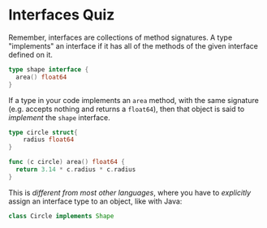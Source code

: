 # Interfaces Quiz

Remember, interfaces are collections of method signatures. A type "implements" an interface if it has all of the methods of the given interface defined on it.

```go
type shape interface {
  area() float64
}
```

If a type in your code implements an `area` method, with the same signature (e.g. accepts nothing and returns a `float64`), then that object is said to _implement_ the `shape` interface.

```go
type circle struct{
	radius float64
}

func (c circle) area() float64 {
  return 3.14 * c.radius * c.radius
}
```

This is _different from most other languages_, where you have to _explicitly_ assign an interface type to an object, like with Java:

```java
class Circle implements Shape
```

